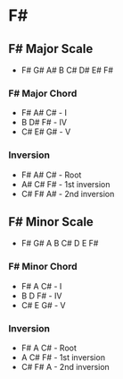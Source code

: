 # F#

## F# Major Scale

* F# G# A# B C# D# E# F#

### F# Major Chord

* F# A# C# - I
* B D# F# - IV
* C# E# G# - V

### Inversion

* F# A# C# - Root
* A# C# F# - 1st inversion
* C# F# A# - 2nd inversion

## F# Minor Scale

* F# G# A B C# D E F#

### F# Minor Chord

* F# A C# - I
* B D F# - IV
* C# E G# - V

### Inversion

* F# A C# - Root
* A C# F# - 1st inversion
* C# F# A - 2nd inversion